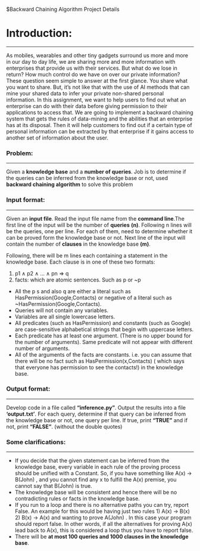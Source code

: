 $Backward Chaining Algorithm Project Details

# Introduction:
---------------

As mobiles, wearables and other tiny gadgets surround us more and more in our day to day life, we are sharing more and more information with enterprises that provide us with their services. But what do we lose in return? How much control do we have on over our private information? These question seem simple to answer at the first glance. You share what you want to share. But, it’s not like that with the use of AI methods that can mine your shared data to infer your private non-shared personal information. In this assignment, we want to help users to find out what an enterprise can do with their data before giving permission to their applications to access that.
We are going to implement a backward chaining system that gets the rules of data-mining and the abilities that an enterprise has at its disposal. Then it will help customers to find out if a certain type of personal information can be extracted by that enterprise if it gains access to another set of information about the user.

### Problem:
------------

Given a <b>knowledge base</b> and a <b>number of queries</b>. Job is to determine if the queries can be inferred from the knowledge base or not, used <b>backward chaining algorithm</b> to solve this problem

### Input format:
-----------------

Given an <b>input file</b>. Read the input file name from the <b>command line</b>.The first line of the input will be the number of <b>queries</b> <b>(n)</b>. Following n lines will be the queries, one per line. For each of them, need to determine whether it can be proved form the knowledge base or not. Next line of the input will contain the number of <b>clauses</b> in the knowledge base <b>(m)</b>.

Following, there will be m lines each containing a statement in the knowledge base. Each clause is in one of these two formats:<br>
1. p1 ∧ p2 ∧ ... ∧ pn => q<br>
2. facts: which are atomic sentences. Such as p or ~p


* All the p s and also q are either a literal such as HasPermission(Google,Contacts) or negative of a literal such as ~HasPermission(Google,Contacts).
* Queries will not contain any variables.
* Variables are all single lowercase letters.
* All predicates (such as HasPermission) and constants (such as Google) are case-sensitive alphabetical strings that begin with uppercase letters.
* Each predicate has at least one argument. (There is no upper bound for the number of arguments). Same predicate will not appear with different number of arguments.
* All of the arguments of the facts are constants. i.e. you can assume that there will be no fact such as HasPermission(x,Contacts) ( which says that everyone has permission to see the contacts!) in the knowledge base.

### Output format:
------------------

Develop code in a file called <b>“inference.py”</b>. Output the results into a file <b>‘output.txt’</b>. For each query, determine if that query can be inferred from the knowledge base or not, one query per line. If true, print <b>“TRUE”</b> and if not, print <b>“FALSE”</b>. (without the double quotes)

### Some clarifications:
------------------------

* If you decide that the given statement can be inferred from the knowledge base, every variable in each rule of the proving process should be unified with a Constant. So, if you have something like A(x) -> B(John) , and you cannot find any x to fulfill the A(x) premise, you cannot say that B(John) is true.
* The knowledge base will be consistent and hence there will be no contradicting rules or facts in the knowledge base.
* If you run to a loop and there is no alternative paths you can try, report False. An example for this would be having just two rules 1) A(x) -> B(x) 2) B(x) -> A(x) and wanting to prove A(John) . In this case your program should report false. In other words, if all the alternatives for proving A(x) lead back to A(x), this is considered a loop thus you have to report false.
* There will be <b>at most 100 queries and 1000 clauses in the knowledge base</b>.
